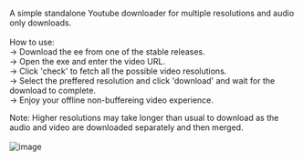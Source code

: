 A simple standalone Youtube downloader for multiple resolutions and audio only downloads.<br><br>
How to use:<br>
-> Download the ee from one of the stable releases. <br>
-> Open the exe and enter the video URL.<br>
-> Click 'check' to fetch all the possible video resolutions.<br>
-> Select the preffered resolution and click 'download' and wait for the download to complete.<br>
-> Enjoy your offline non-buffereing video experience.<br>

Note: Higher resolutions may take longer than usual to download as the audio and video are downloaded separately and then merged.<br>
<br>
![image](https://github.com/user-attachments/assets/23df7a31-431d-4785-895d-f16fbdb6cfc4)
